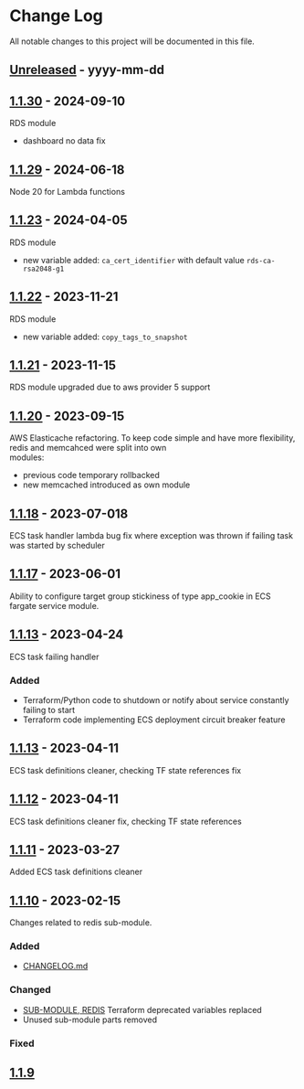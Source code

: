 
# Change Log
All notable changes to this project will be documented in this file.

## [Unreleased] - yyyy-mm-dd

## [1.1.30] - 2024-09-10
RDS module
- dashboard no data fix 

## [1.1.29] - 2024-06-18
Node 20 for Lambda functions

## [1.1.23] - 2024-04-05
RDS module
- new variable added: `ca_cert_identifier` with default value `rds-ca-rsa2048-g1`

## [1.1.22] - 2023-11-21
RDS module 
 - new variable added: `copy_tags_to_snapshot`

## [1.1.21] - 2023-11-15
RDS module upgraded due to aws provider 5 support

## [1.1.20] - 2023-09-15
AWS Elasticache refactoring. To keep code simple and have more flexibility, redis and memcahced were split into own <br> 
modules:
 - previous code temporary rollbacked
 - new memcached introduced as own module

## [1.1.18] - 2023-07-018
ECS task handler lambda bug fix where exception was thrown if failing task was started by scheduler 

## [1.1.17] - 2023-06-01
Ability to configure target group stickiness of type app_cookie in ECS fargate service module.

## [1.1.13] - 2023-04-24
ECS task failing handler

### Added
- Terraform/Python code to shutdown or notify about service constantly failing to start
- Terraform code implementing ECS deployment circuit breaker feature

## [1.1.13] - 2023-04-11
ECS task definitions cleaner, checking TF state references fix

## [1.1.12] - 2023-04-11
ECS task definitions cleaner fix, checking TF state references

## [1.1.11] - 2023-03-27
Added ECS task definitions cleaner

## [1.1.10] - 2023-02-15
Changes related to redis sub-module.

### Added
- [CHANGELOG.md](https://github.com/TeliaSoneraNorge/no-ordering-services-tf-modules/blob/master/CHANGELOG.md)

### Changed
- [SUB-MODULE, REDIS](https://github.com/TeliaSoneraNorge/no-ordering-services-tf-modules/issues/38)
  Terraform deprecated variables replaced
- Unused sub-module parts removed

### Fixed

## [1.1.9]

[unreleased]: https://github.com/TeliaSoneraNorge/no-ordering-services-tf-modules/compare/v1.1.23...master
[1.1.30]: https://github.com/TeliaSoneraNorge/no-ordering-services-tf-modules/compare/v1.1.29...v1.1.30

[1.1.29]: https://github.com/TeliaSoneraNorge/no-ordering-services-tf-modules/compare/v1.1.28...v1.1.29

[1.1.23]: https://github.com/TeliaSoneraNorge/no-ordering-services-tf-modules/compare/v1.1.22...v1.1.23

[1.1.22]: https://github.com/TeliaSoneraNorge/no-ordering-services-tf-modules/compare/v1.1.21...v1.1.22

[1.1.21]: https://github.com/TeliaSoneraNorge/no-ordering-services-tf-modules/compare/v1.1.20...v1.1.21

[1.1.20]: https://github.com/TeliaSoneraNorge/no-ordering-services-tf-modules/compare/v1.1.19...v1.1.20

[1.1.18]: https://github.com/TeliaSoneraNorge/no-ordering-services-tf-modules/compare/v1.1.17...v1.1.18

[1.1.17]: https://github.com/TeliaSoneraNorge/no-ordering-services-tf-modules/compare/v1.1.14...v1.1.17

[1.1.14]: https://github.com/TeliaSoneraNorge/no-ordering-services-tf-modules/compare/v1.1.13...v1.1.14

[1.1.13]: https://github.com/TeliaSoneraNorge/no-ordering-services-tf-modules/compare/v1.1.12...v1.1.13

[1.1.12]: https://github.com/TeliaSoneraNorge/no-ordering-services-tf-modules/compare/v1.1.11...v1.1.12

[1.1.11]: https://github.com/TeliaSoneraNorge/no-ordering-services-tf-modules/compare/v1.1.10...v1.1.11

[1.1.10]: https://github.com/TeliaSoneraNorge/no-ordering-services-tf-modules/compare/v1.1.9...v1.1.10

[1.1.9]: https://github.com/TeliaSoneraNorge/no-ordering-services-tf-modules/compare/v1.1.8...v1.1.9
